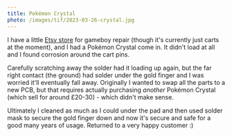 ```yaml
---
title: Pokémon Crystal
photo: /images/tif/2023-03-26-crystal.jpg
---
```


I have a little [Etsy store](https://www.etsy.com/uk/shop/RetroByRemUK?) for gameboy repair (though it's currently just carts at the moment), and I had a Pokémon Crystal come in. It didn't load at all and I found corrosion around the cart pins.

Carefully scratching away the solder had it loading up again, but the far right contact (the ground) had solder under the gold finger and I was worried it'll eventually fall away. Originally I wanted to swap all the parts to a new PCB, but that requires actually purchasing _another_ Pokémon Crystal (which sell for around £20-30) - which didn't make sense.

Ultimately I cleaned as much as I could under the pad and then used solder mask to secure the gold finger down and now it's secure and safe for a good many years of usage. Returned to a very happy customer :)

